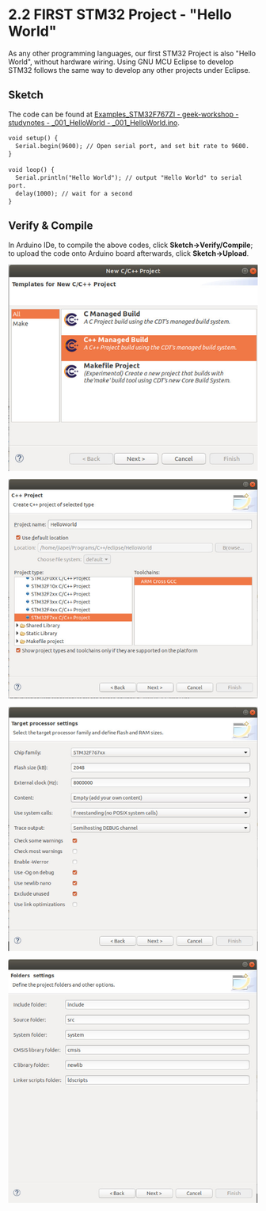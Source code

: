 # 2.2 FIRST STM32 Project - "Hello World"

As any other programming languages, our first STM32 Project is also "Hello World", without hardware wiring. Using GNU MCU Eclipse to develop STM32 follows the same way to develop any other projects under Eclipse.

## Sketch

The code can be found at [Examples_STM32F767ZI - geek-workshop - studynotes - _001_HelloWorld - _001_HelloWorld.ino](https://github.com/LongerVisionRobot/Examples_Arduino/blob/master/geek-workshop/studynotes/_001_HelloWorld/_001_HelloWorld.ino).
```
void setup() {
  Serial.begin(9600); // Open serial port, and set bit rate to 9600.  
}

void loop() {
  Serial.println("Hello World"); // output "Hello World" to serial port.
  delay(1000); // wait for a second
}
```

## Verify & Compile

In Arduino IDe, to compile the above codes, click **Sketch->Verify/Compile**; to upload the code onto Arduino board afterwards, click **Sketch->Upload**.

![Eclipse New Projects](./Eclipse_New_Projects.jpg)


![Eclipse Create STM32FXX Projects](./Eclipse_New_Projects_STM32F7XX.jpg)


![Eclipse Target Processor Settings](Eclipse_Target_Processor_Settings.jpg)


![Eclipse Folders Settings](Eclipse_Folders_Settings.jpg)



